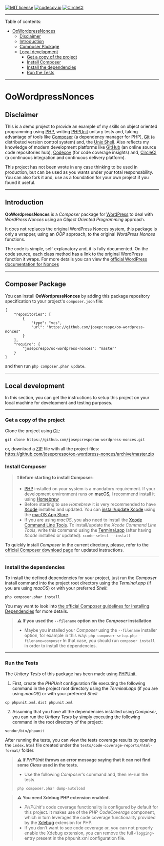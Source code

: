 [![MIT license](https://img.shields.io/github/license/mashape/apistatus.svg)](http://opensource.org/licenses/MIT) [![codecov.io](https://img.shields.io/codecov/c/github/josepcrespo/oo-wordpress-nonces.svg)](https://codecov.io/github/josepcrespo/oo-wordpress-nonces) [![CircleCI](https://circleci.com/gh/josepcrespo/oo-wordpress-nonces.svg?style=shield)](https://circleci.com/gh/josepcrespo/oo-wordpress-nonces)

----------

Table of contents:

- [OoWordpressNonces](#oowordpressnonces)
  * [Disclaimer](#disclaimer)
  * [Introduction](#introduction)
  * [Composer Package](#composer-package)
  * [Local development](#local-development)
    + [Get a copy of the project](#get-a-copy-of-the-project)
    + [Install Composer](#install-composer)
    + [Install the dependencies](#install-the-dependencies)
    + [Run the Tests](#run-the-tests)

----------

# OoWordpressNonces

## Disclaimer

This is a demo project to provide an example of my skills on object oriented programming using [PHP](http://www.php.net/), writing [PHPUnit](https://phpunit.de/) unitary tests and, taking advantage of tools like [Composer](https://getcomposer.org/) (a dependency manager for PHP), [Git](https://git-scm.com/) (a distributed version control system) and, the [Unix Shell](https://en.wikipedia.org/wiki/Unix_shell). Also reflects my knowledge of modern development platforms like [GitHub](https://github.com/) (an online source code repositories hub), [Codecov](https://codecov.io/) (for code coverage insights) and, [CircleCI](https://circleci.com/) (a continuous integration and continuous delivery platform).

This project has not been wrote in any case thinking to be used in production, but can be used as you wants under your total responsability. You can also fork it and, use as a foundation for your own project if you found it useful.

----------

## Introduction

**OoWordpressNonces** is a *Composer* package for [WordPress](https://wordpress.org/) to deal with *WordPress Nonces* using an *Object Oriented Programming* approach.

It does not replaces the original [WordPress Nonces](https://codex.wordpress.org/WordPress_Nonces) system, this package is only a wrapper, using an *OOP* approach, to the original *WordPress Nonces* functions.

The code is simple, self explanatory and, it is fully documented. On the code source, each class method has a link to the original WordPress function it wraps. For more details you can view the [official WordPress documentation for Nonces](https://developer.wordpress.org/?s=nonce)

----------

## Composer Package

You can install **OoWordpressNonces** by adding this package repository specification to your project's `composer.json` file:
<pre><code class="language-javascript">{
    "repositories": [
        {
            "type": "vcs",
            "url": "https://github.com/josepcrespo/oo-wordpress-nonces"
        }
    ],
    "require": {
        "josepcrespo/oo-wordpress-nonces": "master"
    }
}
</code></pre>
and then run `php composer.phar update`.

----------

## Local development

In this section, you can get the instructions to setup this project on your local machine for development and testing purposes.

----------

### Get a copy of the project

Clone the project using [Git](https://git-scm.com/):

`git clone https://github.com/josepcrespo/oo-wordpress-nonces.git`

or, download a [ZIP](https://en.wikipedia.org/wiki/Zip_%28file_format%29) file with all the project files:
https://github.com/josepcrespo/oo-wordpress-nonces/archive/master.zip

### Install Composer

> **:exclamation: Before starting to install Composer:**
> - [PHP](http://www.php.net/) installed on your system is a mandatory requirement. If your development environment runs on [macOS](https://www.apple.com/macos/), I recommend install it using [Homebrew](https://brew.sh/)
> - Before starting to use *Homebrew* it is very recommended to have [Xcode](https://developer.apple.com/xcode/) installed and updated. You can [install/update Xcode](https://itunes.apple.com/es/app/xcode/id497799835?mt=12) using the [macOS App Store](https://www.appstore.com/). 
> - If you are using *macOS*, you also need to install the [Xcode Command Line Tools](https://developer.apple.com/xcode/features/). To install/update the *Xcode Command Line Tools*, write this command using the [Terminal.app](https://en.wikipedia.org/wiki/Terminal_(macOS)) (after having *Xcode* installed or updated): `xcode-select --install`

To quickly install *Composer* in the current directory, please, refer to the [official Composer download page](https://getcomposer.org/download/) for updated instructions.

----------

### Install the dependencies

To install the defined dependencies for your project, just run the *Composer* install command into the project root directory using the *Terminal.app* (if you are using *macOS*) or with your preferred *Shell*:

`php composer.phar install`

You may want to look into [the official Composer guidelines for Installing Dependencies](https://getcomposer.org/doc/01-basic-usage.md#installing-dependencies) for more details.
> **:warning: If you used the `--filename` option on the *Composer* installation**
> - Maybe you installed your *Composer* using the `--filename` installer option, for example in this way:
> `php composer-setup.php --filename=composer`
> In that case, you should run `composer install` in order to install the dependencies.

----------

### Run the Tests

The *Unitary Tests* of this package has been made using [PHPUnit](https://phpunit.de/).

1. First, create the *PHPUnit* configuration file executing the following command in the project root directory using the *Terminal.app* (if you are using *macOS*) or with your preferred *Shell*:

`cp phpunit.xml.dist phpunit.xml`

2. Assuming that you have all the dependencies installed using *Composer*, you can run the *Unitary Tests* by simply executing the following command in the root directory of the project:

`vendor/bin/phpunit`

After running the tests, you can view the tests coverage results by opening the `index.html` file created under the `tests/code-coverage-reports/html-format/` folder.

> **:warning: If *PHPUnit* throws an error message saying that it can not find some *Class* used in the tests.**
> - Use the following *Composer*'s command and, then re-run the tests.
>
> `php composer.phar dump-autoload`

> **:warning: You need Xdebug PHP extension enabled.**
> - *PHPUnit*'s code coverage functionality is configured by default for this project. It makes use of the *PHP_CodeCoverage* component, which in turn leverages the code coverage functionality provided by the [Xdebug](https://xdebug.org/) extension for PHP.
> - If you don't want to see code coverage or, you can not properly enable the Xdebug extension, you can remove the full `<logging>` entry present in the phpunit.xml configuration file.
